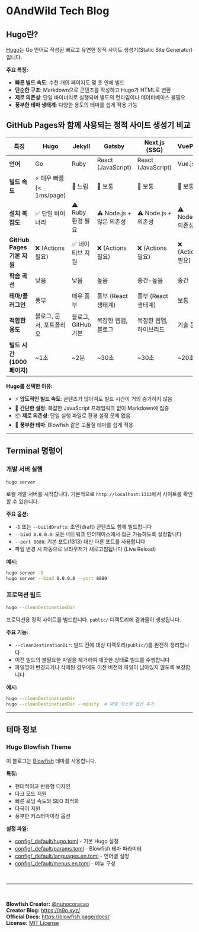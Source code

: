 # 0AndWild Tech Blog

## Hugo란?

[Hugo](https://gohugo.io/)는 Go 언어로 작성된 빠르고 유연한 정적 사이트 생성기(Static Site Generator)입니다.

**주요 특징:**
- **빠른 빌드 속도**: 수천 개의 페이지도 몇 초 안에 빌드
- **단순한 구조**: Markdown으로 콘텐츠를 작성하고 Hugo가 HTML로 변환
- **제로 의존성**: 단일 바이너리로 실행되며 별도의 런타임이나 데이터베이스 불필요
- **풍부한 테마 생태계**: 다양한 용도의 테마를 쉽게 적용 가능

## GitHub Pages와 함께 사용되는 정적 사이트 생성기 비교

| 특징 | Hugo | Jekyll | Gatsby | Next.js (SSG) | VuePress |
|------|------|--------|--------|---------------|----------|
| **언어** | Go | Ruby | React (JavaScript) | React (JavaScript) | Vue.js |
| **빌드 속도** | ⚡ 매우 빠름 (< 1ms/page) | 🐢 느림 | 🚶 보통 | 🚶 보통 | 🚶 보통 |
| **설치 복잡도** | ✅ 단일 바이너리 | ⚠️ Ruby 환경 필요 | ⚠️ Node.js + 많은 의존성 | ⚠️ Node.js + 의존성 | ⚠️ Node.js + 의존성 |
| **GitHub Pages 기본 지원** | ❌ (Actions 필요) | ✅ 네이티브 지원 | ❌ (Actions 필요) | ❌ (Actions 필요) | ❌ (Actions 필요) |
| **학습 곡선** | 낮음 | 낮음 | 높음 | 중간-높음 | 중간 |
| **테마/플러그인** | 풍부 | 매우 풍부 | 풍부 (React 생태계) | 풍부 (React 생태계) | 보통 |
| **적합한 용도** | 블로그, 문서, 포트폴리오 | 블로그, GitHub 기본 | 복잡한 웹앱, 블로그 | 복잡한 웹앱, 하이브리드 | 기술 문서 |
| **빌드 시간 (1000 페이지)** | ~1초 | ~2분 | ~30초 | ~30초 | ~20초 |

**Hugo를 선택한 이유:**
- ⚡ **압도적인 빌드 속도**: 콘텐츠가 많아져도 빌드 시간이 거의 증가하지 않음
- 🎯 **간단한 설정**: 복잡한 JavaScript 프레임워크 없이 Markdown에 집중
- 📦 **제로 의존성**: 단일 실행 파일로 환경 설정 문제 없음
- 🎨 **풍부한 테마**: Blowfish 같은 고품질 테마를 쉽게 적용

---

## Terminal 명령어

### 개발 서버 실행

```bash
hugo server
```

로컬 개발 서버를 시작합니다. 기본적으로 `http://localhost:1313`에서 사이트를 확인할 수 있습니다.

**주요 옵션:**

- `-D` 또는 `--buildDrafts`: 초안(draft) 콘텐츠도 함께 빌드합니다
- `--bind 0.0.0.0`: 모든 네트워크 인터페이스에서 접근 가능하도록 설정합니다
- `--port 8080`: 기본 포트(1313) 대신 다른 포트를 사용합니다
- 파일 변경 시 자동으로 브라우저가 새로고침됩니다 (Live Reload)

**예시:**


```bash
hugo server -D
hugo server --bind 0.0.0.0 --port 8080
```

### 프로덕션 빌드

```bash
hugo --cleanDestinationDir
```

프로덕션용 정적 사이트를 빌드합니다. `public/` 디렉토리에 결과물이 생성됩니다.

**주요 기능:**

- `--cleanDestinationDir`: 빌드 전에 대상 디렉토리(`public/`)를 완전히 정리합니다
- 이전 빌드의 불필요한 파일을 제거하여 깨끗한 상태로 빌드를 수행합니다
- 파일명이 변경되거나 삭제된 경우에도 이전 버전의 파일이 남아있지 않도록 보장합니다

**예시:**


```bash
hugo --cleanDestinationDir
hugo --cleanDestinationDir --minify  # 파일 최소화 옵션 추가
```

---

## 테마 정보

### Hugo Blowfish Theme

이 블로그는 [Blowfish](https://blowfish.page/) 테마를 사용합니다.

**특징:**
- 현대적이고 반응형 디자인
- 다크 모드 지원
- 빠른 로딩 속도와 SEO 최적화
- 다국어 지원
- 풍부한 커스터마이징 옵션


**설정 파일:**
- [config/_default/hugo.toml](config/_default/hugo.toml) - 기본 Hugo 설정
- [config/_default/params.toml](config/_default/params.toml) - Blowfish 테마 파라미터
- [config/_default/languages.en.toml](config/_default/languages.en.toml) - 언어별 설정
- [config/_default/menus.en.toml](config/_default/menus.en.toml) - 메뉴 구성

<br/>

---
<br/>

**Blowfish Creator:** [@nunocoracao](https://github.com/nunocoracao)
<br/>
**Creator Blog:** https://n9o.xyz/
<br/>
**Official Docs:** https://blowfish.page/docs/
<br/>
**License:** [MIT License](https://en.wikipedia.org/wiki/MIT_License)